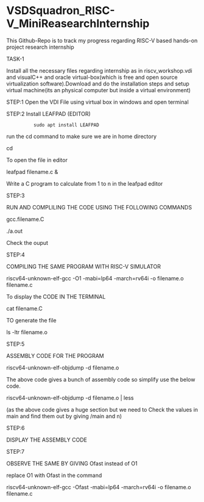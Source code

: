 # VSDSquadron_RISC-V_MiniReasearchInternship
This Github-Repo is to track my progress regarding RISC-V based hands-on project research internship 


TASK-1

Install all the necessary files regarding internship as in riscv_workshop.vdi and visualC++ and oracle virtual-box(which is free and open source virtualization software).Download and do the installation steps and setup virtual machine(its an physical computer but inside a virtual environment)

STEP:1
Open the VDI File using virtual box in windows and open terminal 

STEP:2
Install LEAFPAD (EDITOR)

              sudo apt install LEAFPAD

run the cd command to make sure we are in home directory 

cd

To open the file in editor 

leafpad filename.c &

Write a C program to calculate from 1 to n in the leafpad editor 

STEP:3

RUN AND COMPLILING THE CODE USING THE FOLLOWING COMMANDS

gcc.filename.C

./a.out

Check the ouput


STEP:4

COMPILING THE SAME PROGRAM WITH RISC-V SIMULATOR 

riscv64-unknown-elf-gcc -O1 -mabi=lp64 -march=rv64i -o filename.o filename.c

To display the CODE IN THE TERMINAL

cat filename.C

TO generate the file

ls -ltr filename.o

STEP:5

ASSEMBLY CODE FOR THE PROGRAM

riscv64-unknown-elf-objdump -d filename.o 

The above code gives a bunch of assembly code so simplify use the below code.

riscv64-unknown-elf-objdump -d filename.o | less

(as the above code gives a huge section but we need to Check the values in main and find them out by giving /main and n)

STEP:6

DISPLAY THE ASSEMBLY CODE 

STEP:7

OBSERVE THE SAME BY GIVING Ofast instead of O1

replace O1 with Ofast in the command

riscv64-unknown-elf-gcc -Ofast -mabi=lp64 -march=rv64i -o filename.o filename.c









